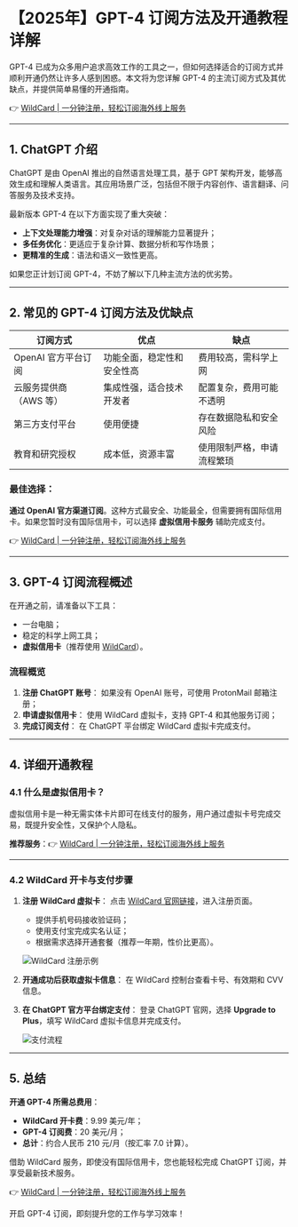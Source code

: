 # 【2025年】GPT-4 订阅方法及开通教程详解

GPT-4 已成为众多用户追求高效工作的工具之一，但如何选择适合的订阅方式并顺利开通仍然让许多人感到困惑。本文将为您详解 GPT-4 的主流订阅方式及其优缺点，并提供简单易懂的开通指南。

👉 [WildCard | 一分钟注册，轻松订阅海外线上服务](https://bit.ly/bewildcard)

---

## 1. ChatGPT 介绍

ChatGPT 是由 OpenAI 推出的自然语言处理工具，基于 GPT 架构开发，能够高效生成和理解人类语言。其应用场景广泛，包括但不限于内容创作、语言翻译、问答服务及技术支持。

最新版本 GPT-4 在以下方面实现了重大突破：

- **上下文处理能力增强**：对复杂对话的理解能力显著提升；
- **多任务优化**：更适应于复杂计算、数据分析和写作场景；
- **更精准的生成**：语法和语义一致性更高。

如果您正计划订阅 GPT-4，不妨了解以下几种主流方法的优劣势。

---

## 2. 常见的 GPT-4 订阅方法及优缺点

| **订阅方式**            | **优点**                     | **缺点**                   |
|-------------------------|-----------------------------|---------------------------|
| OpenAI 官方平台订阅      | 功能全面，稳定性和安全性高     | 费用较高，需科学上网         |
| 云服务提供商（AWS 等）   | 集成性强，适合技术开发者       | 配置复杂，费用可能不透明      |
| 第三方支付平台           | 使用便捷                     | 存在数据隐私和安全风险       |
| 教育和研究授权           | 成本低，资源丰富              | 使用限制严格，申请流程繁琐     |

### 最佳选择：
**通过 OpenAI 官方渠道订阅**。这种方式最安全、功能最全，但需要拥有国际信用卡。如果您暂时没有国际信用卡，可以选择 **虚拟信用卡服务** 辅助完成支付。

👉 [WildCard | 一分钟注册，轻松订阅海外线上服务](https://bit.ly/bewildcard)

---

## 3. GPT-4 订阅流程概述

在开通之前，请准备以下工具：

- 一台电脑；
- 稳定的科学上网工具；
- **虚拟信用卡**（推荐使用 [WildCard](https://bit.ly/bewildcard)）。

### 流程概览

1. **注册 ChatGPT 账号**：
   如果没有 OpenAI 账号，可使用 ProtonMail 邮箱注册；
2. **申请虚拟信用卡**：
   使用 WildCard 虚拟卡，支持 GPT-4 和其他服务订阅；
3. **完成订阅支付**：
   在 ChatGPT 平台绑定 WildCard 虚拟卡完成支付。

---

## 4. 详细开通教程

### 4.1 什么是虚拟信用卡？

虚拟信用卡是一种无需实体卡片即可在线支付的服务，用户通过虚拟卡号完成交易，既提升安全性，又保护个人隐私。

**推荐服务**：👉 [WildCard | 一分钟注册，轻松订阅海外线上服务](https://bit.ly/bewildcard)

---

### 4.2 WildCard 开卡与支付步骤

1. **注册 WildCard 虚拟卡**：
   点击 [WildCard 官网链接](https://bit.ly/bewildcard)，进入注册页面。

   - 提供手机号码接收验证码；
   - 使用支付宝完成实名认证；
   - 根据需求选择开通套餐（推荐一年期，性价比更高）。

   ![WildCard 注册示例](https://puputeju-tc.oss-cn-beijing.aliyuncs.com/9zqkCjSZUV3Ex62.png)

2. **开通成功后获取虚拟卡信息**：
   在 WildCard 控制台查看卡号、有效期和 CVV 信息。

3. **在 ChatGPT 官方平台绑定支付**：
   登录 ChatGPT 官网，选择 **Upgrade to Plus**，填写 WildCard 虚拟卡信息并完成支付。

   ![支付流程](https://puputeju-tc.oss-cn-beijing.aliyuncs.com/xDmrkY6IcQnZzhl.png)

---

## 5. 总结

**开通 GPT-4 所需总费用**：

- **WildCard 开卡费**：9.99 美元/年；
- **GPT-4 订阅费**：20 美元/月；
- **总计**：约合人民币 210 元/月（按汇率 7.0 计算）。

借助 WildCard 服务，即使没有国际信用卡，您也能轻松完成 ChatGPT 订阅，并享受最新技术服务。

👉 [WildCard | 一分钟注册，轻松订阅海外线上服务](https://bit.ly/bewildcard)

开启 GPT-4 订阅，即刻提升您的工作与学习效率！
